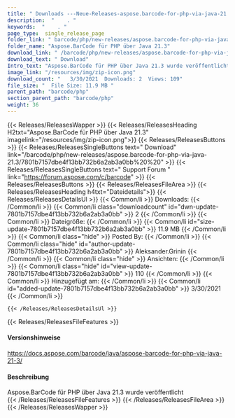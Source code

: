 ```yaml
---
title: " Downloads ---Neue-Releases-aspose.barcode-for-php-via-java-21.3 . "
description:  "    . " 
keywords:  "    . " 
page_type:  single_release_page
folder_link: " barcode/php/new-releases/aspose.barcode-for-php-via-java-21.3/"
folder_name: "Aspose.BarCode für PHP über Java 21.3"
download_link: " /barcode/php/new-releases/aspose.barcode-for-php-via-java-21.3/7801b7157dbe4f13bb732b6a2ab3a0bb"
download_text: " Download"
Intro_text: "Aspose.BarCode für PHP über Java 21.3 wurde veröffentlicht"
image_link: "/resources/img/zip-icon.png"
download_count: "   3/30/2021  Downloads: 2  Views: 109"
file_size: "  File Size: 11.9 MB "
parent_path: "barcode/php"
section_parent_path: "barcode/php"
weight: 36
---
```


{{< Releases/ReleasesWapper >}}
  {{< Releases/ReleasesHeading H2txt="Aspose.BarCode für PHP über Java 21.3" imagelink="/resources/img/zip-icon.png">}}
  {{< Releases/ReleasesButtons >}}
    {{< Releases/ReleasesSingleButtons text=" Download" link="/barcode/php/new-releases/aspose.barcode-for-php-via-java-21.3/7801b7157dbe4f13bb732b6a2ab3a0bb%20%20" >}}
    {{< Releases/ReleasesSingleButtons text=" Support Forum " link="https://forum.aspose.com/c/barcode" >}}
  {{< Releases/ReleasesButtons >}}
  {{< Releases/ReleasesFileArea >}}
    {{< Releases/ReleasesHeading h4txt="Dateidetails">}}
    {{< Releases/ReleasesDetailsUl >}}
            {{< Common/li >}} Downloads: {{< /Common/li >}}
      {{< Common/li class="downloadcount" id="dwn-update-7801b7157dbe4f13bb732b6a2ab3a0bb" >}} 2 {{< /Common/li >}}
      {{< Common/li >}} Dateigröße: {{< /Common/li >}}
      {{< Common/li id="size-update-7801b7157dbe4f13bb732b6a2ab3a0bb" >}} 11.9 MB {{< /Common/li >}} 
      {{< Common/li  class="hide" >}} Posted By: {{< /Common/li >}} 
      {{< Common/li class="hide" id="author-update-7801b7157dbe4f13bb732b6a2ab3a0bb" >}} Aleksander.Grinin {{< /Common/li >}}
      {{< Common/li class="hide" >}} Ansichten: {{< /Common/li >}}
      {{< Common/li class="hide" id="view-update-7801b7157dbe4f13bb732b6a2ab3a0bb" >}} 110 {{< /Common/li >}}
      {{< Common/li >}} Hinzugefügt am: {{< /Common/li >}}
      {{< Common/li id="added-update-7801b7157dbe4f13bb732b6a2ab3a0bb" >}} 3/30/2021 {{< /Common/li >}} 

    {{< /Releases/ReleasesDetailsUl >}}

  {{< Releases/ReleasesFileFeatures >}}
      <h4>Versionshinweise</h4><div> <a href="https://docs.aspose.com/barcode/java/aspose-barcode-for-php-via-java-21-3/">https://docs.aspose.com/barcode/java/aspose-barcode-for-php-via-java-21-3/</a></div><h4> Beschreibung</h4><div class="HTMLDescription"> Aspose.BarCode für PHP über Java 21.3 wurde veröffentlicht</div>
  {{< /Releases/ReleasesFileFeatures >}}
 {{< /Releases/ReleasesFileArea >}}
{{< /Releases/ReleasesWapper >}}




